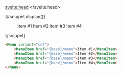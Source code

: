 <script>
  import { base } from '$app/paths';
  import Menu from '$lib/menu/menu.svelte';
  import MenuItem from '$lib/menu/menu-item.svelte';
	import Mdsvex from '$lib/highlight/mdsvex.svelte';
</script>

<svelte:head>
	<title>Svelte-Components - Menu</title>
	<meta name="description" content="Svelte-Components" />
</svelte:head>

<Mdsvex title="Menu" url="https://github.com/Zalcherei/svelte-components/tree/main/src/lib/menu">
{#snippet display()}
<Menu variant="col">
	<MenuItem href="{base}/menu">Item #1</MenuItem>
	<MenuItem href="{base}/menu">Item #2</MenuItem>
	<MenuItem href="{base}/menu">Item #3</MenuItem>
	<MenuItem href="{base}/menu">Item #4</MenuItem>
</Menu>
{/snippet}

```html
<Menu variant="col">
	<MenuItem href="{base}/menu">Item #1</MenuItem>
	<MenuItem href="{base}/menu">Item #2</MenuItem>
	<MenuItem href="{base}/menu">Item #3</MenuItem>
	<MenuItem href="{base}/menu">Item #4</MenuItem>
</Menu>
```
</Mdsvex>

